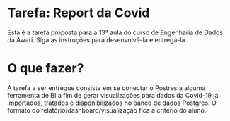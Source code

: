 # Tarefa: Report da Covid
Esta é a tarefa proposta para a 13ª aula do curso de Engenharia de Dados da Awari. Siga as instruções para desenvolvê-la e entregá-la.

# O que fazer?
A tarefa a ser entregue consiste em se conectar o Postres a alguma ferramenta de BI a fim de gerar visualizações para dados da Covid-19 já importados, tratados e disponibilizados no banco de dados Postgres.
O formato do relatório/dashboard/visualização fica a critério do aluno.
